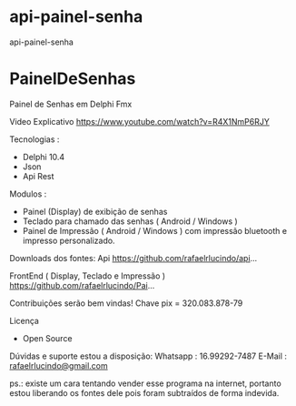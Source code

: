 # api-painel-senha
api-painel-senha

# PainelDeSenhas
Painel de Senhas em Delphi Fmx

Video Explicativo
https://www.youtube.com/watch?v=R4X1NmP6RJY

Tecnologias : 
- Delphi 10.4 
- Json
- Api Rest

Modulos :
- Painel (Display) de exibição de senhas
- Teclado para chamado das senhas ( Android / Windows )
- Painel de Impressão ( Android / Windows ) com impressão bluetooth e
impresso personalizado.

Downloads dos fontes:
Api
https://github.com/rafaelrlucindo/api...

FrontEnd ( Display, Teclado e Impressão )
https://github.com/rafaelrlucindo/Pai...

Contribuições serão bem vindas!
Chave pix = 320.083.878-79

Licença
- Open Source


Dúvidas e suporte estou a disposição:
Whatsapp : 16.99292-7487
E-Mail : rafaelrlucindo@gmail.com

ps.: existe um cara tentando vender esse programa na internet, portanto estou liberando os fontes dele pois foram subtraídos de forma indevida.
